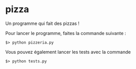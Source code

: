 # pizza

Un programme qui fait des pizzas !

Pour lancer le programme, faites la commande suivante :
````shell script
$> python pizzeria.py
````

Vous pouvez également lancer les tests avec la commande
```shell script
$> python tests.py
```

